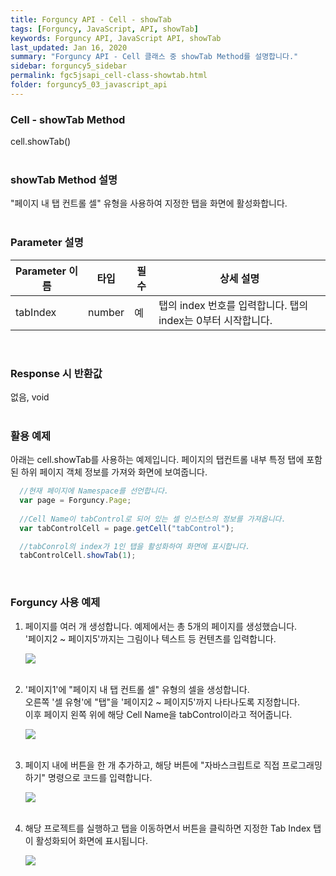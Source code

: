 ```yaml
---
title: Forguncy API - Cell - showTab
tags: [Forguncy, JavaScript, API, showTab]
keywords: Forguncy API, JavaScript API, showTab
last_updated: Jan 16, 2020
summary: "Forguncy API - Cell 클래스 중 showTab Method를 설명합니다."
sidebar: forguncy5_sidebar
permalink: fgc5jsapi_cell-class-showtab.html
folder: forguncy5_03_javascript_api
---
```


### Cell - showTab Method
cell.showTab()
<br /><br />

### showTab Method 설명
"페이지 내 탭 컨트롤 셀" 유형을 사용하여 지정한 탭을 화면에 활성화합니다.
<br /><br />

### Parameter 설명

| Parameter 이름 | 타입 | 필수 | 상세 설명 |
| --- | --- | --- | --- |
| tabIndex | number | 예	| 탭의 index 번호를 입력합니다. 탭의 index는 0부터 시작합니다. |

<br />

### Response 시 반환값
없음, void
<br /><br />

### 활용 예제
아래는 cell.showTab를 사용하는 예제입니다. 페이지의 탭컨트롤 내부 특정 탭에 포함된 하위 페이지 객체 정보를 가져와 화면에 보여줍니다.
<br />

~~~javascript
  //현재 페이지에 Namespace를 선언합니다.
  var page = Forguncy.Page;
  
  //Cell Name이 tabControl로 되어 있는 셀 인스턴스의 정보를 가져옵니다.
  var tabControlCell = page.getCell("tabControl");

  //tabConrol의 index가 1인 탭을 활성화하여 화면에 표시합니다.
  tabControlCell.showTab(1);
~~~

<br />

### Forguncy 사용 예제

1. 페이지를 여러 개 생성합니다. 예제에서는 총 5개의 페이지를 생성했습니다.<br />
    '페이지2 ~ 페이지5'까지는 그림이나 텍스트 등 컨텐츠를 입력합니다.

    ![]({{site.url}}/images/forguncy5/ex-ss_cell-getactivetabindex01.png)
    <br /><br />

2. '페이지1'에 "페이지 내 탭 컨트롤 셀" 유형의 셀을 생성합니다. <br />
    오른쪽 '셀 유형'에 "탭"을 '페이지2 ~ 페이지5'까지 나타나도록 지정합니다.<br />
    이후 페이지 왼쪽 위에 해당 Cell Name을 tabControl이라고 적어줍니다.

    ![]({{site.url}}/images/forguncy5/ex-ss_cell-getactivetabindex02.png)
    <br /><br />

3. 페이지 내에 버튼을 한 개 추가하고, 해당 버튼에 "자바스크립트로 직접 프로그래밍하기" 명령으로 코드를 입력합니다.

    ![]({{site.url}}/images/forguncy5/ex-ss_cell-showtab03.png)
    <br /><br />
    
4. 해당 프로젝트를 실행하고 탭을 이동하면서 버튼을 클릭하면 지정한 Tab Index 탭이 활성화되어 화면에 표시됩니다.

    ![]({{site.url}}/images/forguncy5/ex-ss_cell-showtab04.gif)

<br /><br />